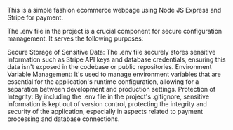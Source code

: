 This is a simple fashion ecommerce webpage using Node JS Express and Stripe for payment. 

The .env file in the project is a crucial component for secure configuration management. It serves the following purposes:

Secure Storage of Sensitive Data: The .env file securely stores sensitive information such as Stripe API keys and database credentials, ensuring this data isn't exposed in the codebase or public repositories.
Environment Variable Management: It's used to manage environment variables that are essential for the application's runtime configuration, allowing for a separation between development and production settings.
Protection of Integrity: By including the .env file in the project's .gitignore, sensitive information is kept out of version control, protecting the integrity and security of the application, especially in aspects related to payment processing and database connections.


